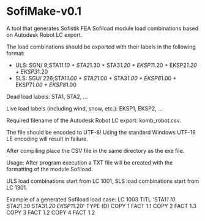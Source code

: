 # SofiMake-v0.1
A tool that generates Sofistik FEA Sofiload module load combinations based on Autodesk Robot LC export.

The load combinations should be exported with their labels in the following format:
- ULS: SGN/ 9;STA1*1.10 + STA2*1.30 + STA3*1.20 + EKSP1*1.20 + EKSP2*1.20 + EKSP3*1.20
- SLS: SGU/ 226;STA1*1.00 + STA2*1.00 + STA3*1.00 + EKSP6*1.00 + EKSP7*1.00 + EKSP8*1.00

Dead load labels: STA1, STA2, ...

Live load labels (including wind, snow, etc.): EKSP1, EKSP2, ...

Required filename of the Autodesk Robot LC export: komb_robot.csv. 

The file should be encoded to UTF-8! Using the standard Windows UTF-16 LE encoding will result in failure.

After compiling place the CSV file in the same directory as the exe file. 

Usage: 
After program execution a TXT file will be created with the formatting of the module Sofiload.

ULS load combinations start from LC 1001, SLS load combinations start from LC 1301.

Example of a generated Sofiload load case:
LC 1003 TITL 'STA1*1.10  STA2*1.30  STA3*1.20  EKSP1*1.20' TYPE (D)
COPY 1 FACT 1.1
COPY 2 FACT 1.3
COPY 3 FACT 1.2
COPY 4 FACT 1.2

